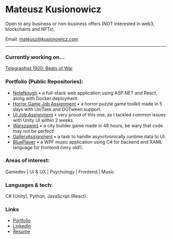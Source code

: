 # Mateusz Kusionowicz 

Open to any business or non-business offers (NOT interested in web3, blockchains and NFTs). 

Email: mateusz@kusionowicz.com

---

### Currently working on...
[Telegraphist 1920: Beats of War](https://telegraphist1920.com)

### Portfolio (Public Repositories):
- [NoteNough](https://github.com/TheMatiaz0/NoteNough-Web) • a full-stack web application using ASP.NET and React, along with Docker deployment.
- [Horror Game Job Assignment](https://github.com/TheMatiaz0/Horror-Game-Job-Assignment) • a horror puzzle game toolkit made in 5 days with UniTask and DOTween support.
- [UI Job Assignment](https://github.com/TheMatiaz0/UI-Programmer-Job-Assignment) • very proud of this one, as I tackled common issues with Unity UI within 2 weeks.
- [Warszawieś](https://github.com/TheMatiaz0/crpk2024) • a city builder game made in 48 hours, be wary that code may not be perfect!
- [GalleryAssignment](https://github.com/TheMatiaz0/GalleryAssignment) • a task to handle asynchronically runtime data to UI.
- [BluePlayer](https://github.com/TheMatiaz0/BluePlayer) • a WPF music application using C# for backend and XAML language for frontend (very old!).

### Areas of interest:
Gamedev | UI & UX | Psychology | Frontend | Music

### Languages & tech:
C# (Unity), Python, JavaScript (React).

### Links
- [Portfolio](https://kusionowicz.com)
- [LinkedIn](https://www.linkedin.com/in/mateusz-kusionowicz)
- [Resume](https://thematiaz0.github.io/Mateusz%20Kusionowicz%20-%20Resume.pdf)
